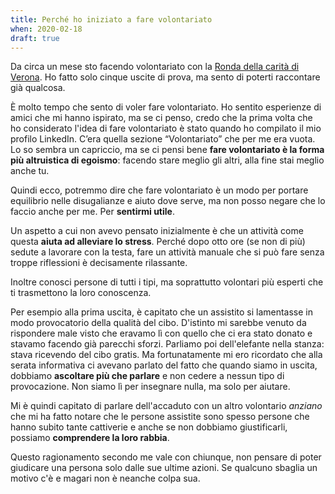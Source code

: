 ```yaml
---
title: Perché ho iniziato a fare volontariato
when: 2020-02-18
draft: true
---
```


Da circa un mese sto facendo volontariato con la [Ronda della carità di Verona](http://www.rondadellacaritaverona.org/). Ho fatto solo cinque uscite di prova, ma sento di poterti raccontare già qualcosa.

È molto tempo che sento di voler fare volontariato. Ho sentito esperienze di amici che mi hanno ispirato, ma se ci penso, credo che la prima volta che ho considerato l'idea di fare volontariato è stato quando ho compilato il mio profilo LinkedIn. C’era quella sezione “Volontariato” che per me era vuota. Lo so sembra un capriccio, ma se ci pensi bene **fare volontariato è la forma più altruistica di egoismo**: facendo stare meglio gli altri, alla fine stai meglio anche tu.

Quindi ecco, potremmo dire che fare volontariato è un modo per portare equilibrio nelle disugalianze e aiuto dove serve, ma non posso negare che lo faccio anche per me. Per **sentirmi utile**.

Un aspetto a cui non avevo pensato inizialmente è che un attività come questa **aiuta ad alleviare lo stress**. Perché dopo otto ore (se non di più) sedute a lavorare con la testa, fare un attività manuale che si può fare senza troppe riflessioni è decisamente rilassante.

Inoltre conosci persone di tutti i tipi, ma soprattutto volontari più esperti che ti trasmettono la loro conoscenza. 

Per esempio alla prima uscita, è capitato che un assistito si lamentasse in modo provocatorio della qualità del cibo. D'istinto mi sarebbe venuto da rispondere male visto che eravamo lì con quello che ci era stato donato e stavamo facendo già parecchi sforzi. Parliamo poi dell'elefante nella stanza: stava ricevendo del cibo gratis. Ma fortunatamente mi ero ricordato che alla serata informativa ci avevano parlato del fatto che quando siamo in uscita, dobbiamo **ascoltare più che parlare** e non cedere a nessun tipo di provocazione. Non siamo lì per insegnare nulla, ma solo per aiutare.

Mi è quindi capitato di parlare dell'accaduto con un altro volontario *anziano* che mi ha fatto notare che le persone assistite sono spesso persone che hanno subito tante cattiverie e anche se non dobbiamo giustificarli, possiamo **comprendere la loro rabbia**.

Questo ragionamento secondo me vale con chiunque, non pensare di poter giudicare una persona solo dalle sue ultime azioni. Se qualcuno sbaglia un motivo c'è e magari non è neanche colpa sua.

